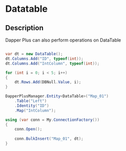 # Datatable


## Description

Dapper Plus can also perform operations on DataTable


```csharp

var dt = new DataTable();
dt.Columns.Add("ID", typeof(int));
dt.Columns.Add("IntColumn", typeof(int));

for (int i = 0; i < 5; i++)
{
	dt.Rows.Add(DBNull.Value, i);
}

DapperPlusManager.Entity<DataTable>("Map_01")
	.Table("Left")
	.Identity("ID")
	.Map("IntColumn");

using (var conn = My.ConnectionFactory())
{
	conn.Open();
	
	conn.BulkInsert("Map_01", dt);
}

```
